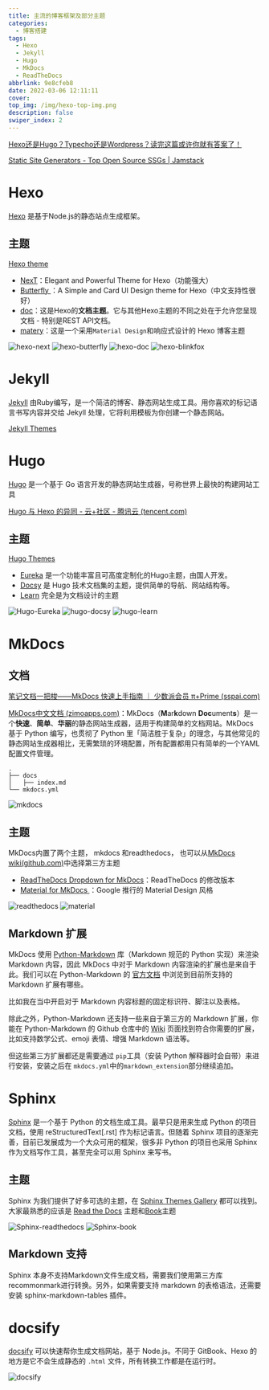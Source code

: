 ```yaml
---
title: 主流的博客框架及部分主题
categories: 
  - 博客搭建
tags:
  - Hexo
  - Jekyll
  - Hugo
  - MkDocs
  - ReadTheDocs
abbrlink: 9e8cfeb8
date: 2022-03-06 12:11:11
cover:
top_img: /img/hexo-top-img.png
description: false
swiper_index: 2
---
```


[Hexo还是Hugo？Typecho还是Wordpress？读完这篇或许你就有答案了！](https://blog.laoda.de/archives/blog-choosing)

[Static Site Generators - Top Open Source SSGs | Jamstack](https://jamstack.org/generators/)

# Hexo

[Hexo](https://hexo.io/zh-cn/) 是基于Node.js的静态站点生成框架。

## 主题

[Hexo theme](https://hexo.io/themes/)

- [NexT](https://theme-next.js.org/)：Elegant and Powerful Theme for Hexo（功能强大）
- [Butterfly ](https://butterfly.js.org/)：A Simple and Card UI Design theme for Hexo（中文支持性很好）
- [doc](https://zalando-incubator.github.io/hexo-theme-doc/)：这是Hexo的**文档主题**。它与其他Hexo主题的不同之处在于允许您呈现文档 - 特别是REST API文档。
- [matery](http://blinkfox.com/2018/09/28/qian-duan/hexo-bo-ke-zhu-ti-zhi-hexo-theme-matery-de-jie-shao/)：这是一个采用`Material Design`和响应式设计的 Hexo 博客主题

![hexo-next](https://gitee.com/WilenWu/images/raw/master/common/hexo-next.png)
![hexo-butterfly](https://gitee.com/WilenWu/images/raw/master/common/hexo-butterfly.png)
![hexo-doc](https://gitee.com/WilenWu/images/raw/master/common/hexo-doc.png)
![hexo-blinkfox](https://gitee.com/WilenWu/images/raw/master/common/matery-20181202-1.png)

# Jekyll

[Jekyll](https://www.jekyll.com.cn/) 由Ruby编写，是一个简洁的博客、静态网站生成工具。用你喜欢的标记语言书写内容并交给 Jekyll 处理，它将利用模板为你创建一个静态网站。

[Jekyll Themes](http://jekyllthemes.org/)


# Hugo

[Hugo](https://gohugo.io/) 是一个基于 Go 语言开发的静态网站生成器，号称世界上最快的构建网站工具

[Hugo 与 Hexo 的异同 - 云+社区 - 腾讯云 (tencent.com)](https://cloud.tencent.com/developer/article/1578634)

## 主题

[Hugo Themes](https://themes.gohugo.io/)

- [Eureka](https://www.wangchucheng.com/zh/docs/hugo-eureka/) 是一个功能丰富且可高度定制化的Hugo主题，由国人开发。
- [Docsy](https://www.docsy.dev/) 是 Hugo 技术文档集的主题，提供简单的导航、网站结构等。
- [Learn](https://learn.netlify.app/en/) 完全是为文档设计的主题

![Hugo-Eureka](https://gitee.com/WilenWu/images/raw/master/common/Hugo-Eureka.png)
![hugo-docsy](https://gitee.com/WilenWu/images/raw/master/common/hugo-docsy.png)
![hugo-learn](https://gitee.com/WilenWu/images/raw/master/common/hugo-learn.png)

# MkDocs

## 文档

[笔记文档一把梭——MkDocs 快速上手指南 ｜ 少数派会员 π+Prime (sspai.com)](https://sspai.com/prime/story/mkdocs-primer)

[MkDocs中文文档 (zimoapps.com)](https://mkdocs.zimoapps.com/)：MkDocs（**M**ar**k**down **Doc**ument**s**）是一个**快速**、**简单**、**华丽**的静态网站生成器，适用于构建简单的文档网站。MkDocs 基于 Python 编写，也贯彻了 Python 里「简洁胜于复杂」的理念，与其他常见的静态网站生成器相比，无需繁琐的环境配置，所有配置都用只有简单的一个YAML配置文件管理。

```
.
├── docs
│   ├── index.md
└── mkdocs.yml
```

![mkdocs](https://gitee.com/WilenWu/images/raw/master/common/mkdocs.png)

## 主题

MkDocs内置了两个主题， mkdocs 和readthedocs， 也可以从[MkDocs wiki(github.com)](https://github.com/mkdocs/mkdocs/wiki/MkDocs-Themes)中选择第三方主题

- [ReadTheDocs Dropdown for MkDocs](https://github.com/cjsheets/mkdocs-rtd-dropdown)：ReadTheDocs 的修改版本
- [Material for MkDocs ](https://squidfunk.github.io/mkdocs-material/)：Google 推行的 Material Design 风格

![readthedocs](https://gitee.com/WilenWu/images/raw/master/common/mkdocs-readthedocs.png)
![material](https://gitee.com/WilenWu/images/raw/master/common/mkdocs-material.jpg)

## Markdown 扩展

MkDocs 使用 [Python-Markdown](https://github.com/Python-Markdown/markdown) 库（Markdown 规范的 Python 实现）来渲染 Markdown 内容，因此 MkDocs 中对于 Markdown 内容渲染的扩展也是来自于此。我们可以在 Python-Markdown 的 [官方文档](https://python-markdown.github.io/extensions/) 中浏览到目前所支持的 Markdown 扩展有哪些。

比如我在当中开启对于 Markdown 内容标题的固定标识符、脚注以及表格。

除此之外，Python-Markdown 还支持一些来自于第三方的 Markdown 扩展，你能在 Python-Markdown 的 Github 仓库中的 [Wiki](https://github.com/Python-Markdown/markdown/wiki/Third-Party-Extensions) 页面找到符合你需要的扩展，比如支持数学公式、emoji 表情、增强 Markdown 语法等。

但这些第三方扩展都还是需要通过 `pip`工具（安装 Python 解释器时会自带）来进行安装，安装之后在 `mkdocs.yml`中的`markdown_extension`部分继续追加。

# Sphinx

[Sphinx](https://www.sphinx.org.cn/) 是一个基于 Python 的文档生成工具。最早只是用来生成 Python 的项目文档，使用 reStructuredText[.rst] 作为标记语言。但随着 Sphinx 项目的逐渐完善，目前已发展成为一个大众可用的框架，很多非 Python 的项目也采用 Sphinx 作为文档写作工具，甚至完全可以用 Sphinx 来写书。

## 主题

Sphinx 为我们提供了好多可选的主题，在 [Sphinx Themes Gallery](https://sphinx-themes.org/#theme-sphinx-rtd-theme) 都可以找到。大家最熟悉的应该是 [Read the Docs](https://sphinx-themes.org/#theme-sphinx-rtd-theme) 主题和[Book](https://sphinx-themes.org/#theme-sphinx-book-theme)主题

![Sphinx-readthedocs](https://gitee.com/WilenWu/images/raw/master/common/Sphinx-readthedocs.png)
![Sphinx-book](https://gitee.com/WilenWu/images/raw/master/common/Sphinx-book.png)

## Markdown 支持

Sphinx 本身不支持Markdown文件生成文档，需要我们使用第三方库recommonmark进行转换。另外，如果需要支持 markdown 的表格语法，还需要安装 sphinx-markdown-tables 插件。

# docsify

[docsify](https://docsify.js.org/#/zh-cn/) 可以快速帮你生成文档网站，基于 Node.js。不同于 GitBook、Hexo 的地方是它不会生成静态的 `.html` 文件，所有转换工作都是在运行时。

![docsify](https://gitee.com/WilenWu/images/raw/master/common/docsify.png)